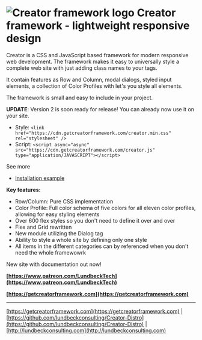 # ![Creator framework logo](http://shared.lundbeckconsulting.com/image/creator-logo-sm.png) Creator framework - lightweight responsive design

Creator is a CSS and JavaScript based framework for modern responsive web development.
The framework makes it easy to universally style a complete web site with just adding class names to your tags.

It contain features as Row and Column, modal dialogs, styled input elements, a collection of Color Profiles with let's you style all elements.

The framework is small and easy to include in your project.

**UPDATE**: Version 2 is soon ready for release! You can already now use it on your site.

* Style: `<link href="https://cdn.getcreatorframework.com/creator.min.css" rel="stylesheet" />`
* Script: `<script async="async" src="https://cdn.getcreatorframework.com/creator.js" type="application/JAVASCRIPT"></script>`

See more

* [Installation example](https://github.com/lundbeckconsulting/Creator-Distro/blob/master/README.md)

**Key features:**

* Row/Column: Pure CSS implementation
* Color Profile: Full color schema of five colors for all eleven color profiles, allowing for easy styling elements
* Over 600 flex styles so you don't need to define it over and over
* Flex and Grid rewritten
* New module utilizing the Dialog tag
* Ability to style a whole site by defining only one style
* All items in the different categories can by referenced when you don't need the whole framewowrk

New site with documentation out now!

**[https://www.patreon.com/LundbeckTech](https://www.patreon.com/LundbeckTech)**

**[https://getcreatorframework.com](https://getcreatorframework.com)**

---
[https://getcreatorframework.com](https://getcreatorframework.com) | [https://github.com/lundbeckconsulting/Creator-Distro](https://github.com/lundbeckconsulting/Creator-Distro) | [http://lundbeckconsulting.com](http://lundbeckconsulting.com)
